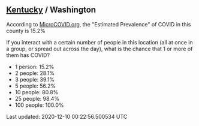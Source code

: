 
## [Kentucky](/united-states/kentucky) / Washington

According to [MicroCOVID.org](http://microcovid.org),
the "Estimated Prevalence" of COVID in this county is 15.2%

If you interact with a certain number of people in this location
(all at once in a group, or spread out across the day), what is the chance that
1 or more of them has COVID?

- 1 person: 15.2%
- 2 people: 28.1%
- 3 people: 39.1%
- 5 people: 56.2%
- 10 people: 80.8%
- 25 people: 98.4%
- 100 people: 100.0%

Last updated: 2020-12-10 00:22:56.500534 UTC
